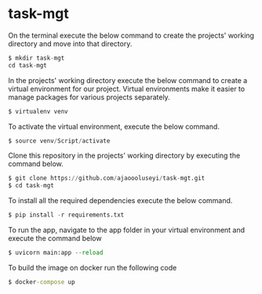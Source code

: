 # task-mgt

On the terminal execute the below command to create the projects' working directory and move into that directory.

 
```python
$ mkdir task-mgt
cd task-mgt
```

In the projects' working directory execute the below command to create a virtual environment for our project. Virtual environments make it easier to manage packages for various projects separately.

 
```python
$ virtualenv venv
```

To activate the virtual environment, execute the below command.

```python
$ source venv/Script/activate
```
Clone this repository in the projects' working directory by executing the command below.

```python
$ git clone https://github.com/ajaoooluseyi/task-mgt.git
$ cd task-mgt
```

To install all the required dependencies execute the below command.

```python
$ pip install -r requirements.txt
```

To run the app, navigate to the app folder in your virtual environment and execute the command below
```python
$ uvicorn main:app --reload
```
To build the image on docker run the following code
```cmd
$ docker-compose up
```

